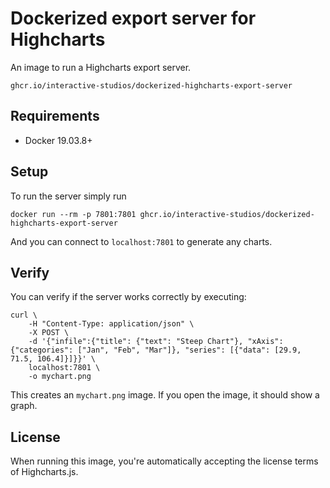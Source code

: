 # Dockerized export server for Highcharts

An image to run a Highcharts export server.

```
ghcr.io/interactive-studios/dockerized-highcharts-export-server
```


## Requirements
 * Docker 19.03.8+

 ## Setup

To run the server simply run
```console
docker run --rm -p 7801:7801 ghcr.io/interactive-studios/dockerized-highcharts-export-server
```

And you can connect to `localhost:7801` to generate any charts.

## Verify

You can verify if the server works correctly by executing:
```shell
curl \
	-H "Content-Type: application/json" \
	-X POST \
	-d '{"infile":{"title": {"text": "Steep Chart"}, "xAxis": {"categories": ["Jan", "Feb", "Mar"]}, "series": [{"data": [29.9, 71.5, 106.4]}]}}' \
	localhost:7801 \
	-o mychart.png
```

This creates an `mychart.png` image. If you open the image, it should show a graph.

## License
When running this image, you're automatically accepting the license terms of Highcharts.js.
